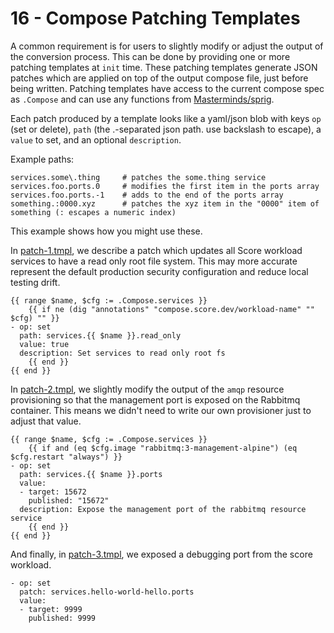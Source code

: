 # 16 - Compose Patching Templates

A common requirement is for users to slightly modify or adjust the output of the conversion process. This can be done
by providing one or more patching templates at `init` time. These patching templates generate JSON patches which are
applied on top of the output compose file, just before being written. Patching templates have access to the current
compose spec as `.Compose` and can use any functions from [Masterminds/sprig](https://github.com/Masterminds/sprig).

Each patch produced by a template looks like a yaml/json blob with keys `op` (set or delete), `path` 
(the .-separated json path. use backslash to escape), a `value` to set, and an optional `description`.

Example paths:

```
services.some\.thing     # patches the some.thing service
services.foo.ports.0     # modifies the first item in the ports array
services.foo.ports.-1    # adds to the end of the ports array
something.:0000.xyz      # patches the xyz item in the "0000" item of something (: escapes a numeric index)
```

This example shows how you might use these.

In [patch-1.tmpl](./patch-1.tmpl), we describe a patch which updates all Score workload services to have a read only
root file system. This may more accurate represent the default production security configuration and reduce local
testing drift.

```
{{ range $name, $cfg := .Compose.services }}
    {{ if ne (dig "annotations" "compose.score.dev/workload-name" "" $cfg) "" }}
- op: set
  path: services.{{ $name }}.read_only
  value: true
  description: Set services to read only root fs
    {{ end }}
{{ end }}
```

In [patch-2.tmpl](./patch-2.tmpl), we slightly modify the output of the `amqp` resource provisioning so that the
management port is exposed on the Rabbitmq container. This means we didn't need to write our own provisioner just to
adjust that value.

```
{{ range $name, $cfg := .Compose.services }}
    {{ if and (eq $cfg.image "rabbitmq:3-management-alpine") (eq $cfg.restart "always") }}
- op: set
  path: services.{{ $name }}.ports
  value:
  - target: 15672
    published: "15672"
  description: Expose the management port of the rabbitmq resource service
    {{ end }}
{{ end }}
```

And finally, in [patch-3.tmpl](./patch-3.tmpl), we exposed a debugging port from the score workload.

```
- op: set
  patch: services.hello-world-hello.ports
  value:
  - target: 9999
    published: 9999
```
